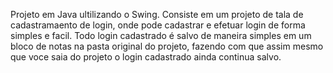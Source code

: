 Projeto em Java ultilizando o Swing. Consiste em um projeto de tala de cadastramaento de login, onde pode cadastrar e efetuar login de forma simples e facil. Todo login cadastrado é salvo de maneira simples em um bloco de notas na pasta original do projeto, fazendo com que assim mesmo que voce saia do projeto o login cadastrado ainda continua salvo.

